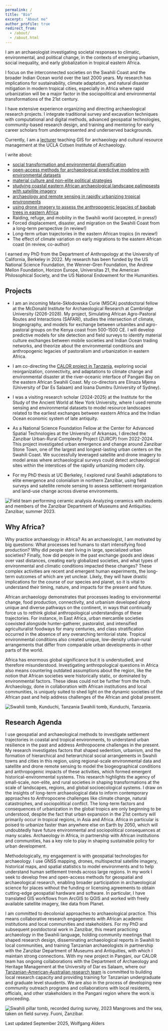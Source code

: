 ```yaml
---
permalink: /
title: "Bio"
excerpt: "About me"
author_profile: true
redirect_from: 
  - /about/
  - /about.html
---
```

I am an archaeologist investigating  societal responses to climatic, environmental, and political change, in the contexts of emerging urbanism, social inequality, and early globalization in tropical eastern Africa.

I focus on the interconnected societies on the Swahili Coast and the broader Indian Ocean world over the last 2000 years. My research has implications for sustainability, climate adaptation, and natural disaster mitigation in modern tropical cities, especially in Africa where rapid urbanization will be a major factor in the sociopolitical and environmental transformations of the 21st century.

I have extensive experience organizing and directing archaeological research projects. I integrate traditional survey and excavation techniques with computational and digital methods, advanced geospatial technologies, community-based research design, and training and mentoring for early career scholars from underrepresented and underserved backgrounds.

Currently, I am a [lecturer](https://ioa.ucla.edu/people/wolfgang-alders) teaching GIS for archaeology and cultural resource management at the UCLA Cotsen Institute of Archaeology.

I write about:
* [social transformation and environmental diversification](https://link.springer.com/article/10.1007/s10437-023-09523-y)
* [open-access methods for archaeological predictive modeling with environmental datasets](https://journal.caa-international.org/articles/10.5334/jcaa.107)
* [material culture and non-elite political strategies](https://www.sciencedirect.com/science/article/pii/S0278416523000697)
* [studying coastal eastern African archaeological landscape palimpsests with satellite imagery](https://link.springer.com/article/10.1007/s10816-024-09644-x)
* [archaeology and remote sensing in rapidly urbanizing tropical environments](https://www.tandfonline.com/doi/full/10.1080/00934690.2024.2402962)
* [using drone imagery to assess the anthropogenic legacies of baobab trees in eastern Africa](https://www.sciencedirect.com/science/article/pii/S0305440325001293)
* Raiding, refuge, and mobility in the Swahili world (accepted, in press!)
* Forced displacement, disaster, and migration on the Swahili Coast from a long-term perspective (in review!)
* Long-term urban trajectories in the eastern African tropics (in review!)
* The effect of climate variation on early migrations to the eastern African coast (in review, co-author)

I earned my PhD from the Department of Anthropology at the University of California, Berkeley in 2022. My research has been funded by the US National Science Foundation, the Wenner-Gren Foundation, the Andrew Mellon Foundation, Horizon Europe, Universitas 21, the American Philosophical Society, and the US National Endowment for the Humanities. 

## Projects
- I am an incoming Marie-Skłodowska Curie (MSCA) postdoctoral fellow at the McDonald Institute for Archaeological Research at Cambridge University (2026-2028). My project, Simulating African Agro-Pastoral Routes and Interactions (SAFARI), studies the intersection of climate, biogeography, and models for exchange between urbanites and agro-pastoral groups on the Kenya coast from 500-1500 CE. I will develop predictive models for site detection and field surveys to identify material culture exchanges between mobile societies and Indian Ocean trading networks, and theorize about the environmental conditions and anthropogenic legacies of pastoralism and urbanization in eastern Africa.

- I am co-directing the [CALOR project in Tanzania](https://www.calorarchaeology.com), exploring social reorganization, connectivity, and adaptations to climate change and environmental disaster at the river-oceanic interface of Pangani Bay on the eastern African Swahili Coast. My co-directors are Elinaza Mjema (University of Dar Es Salaam) and Ioana Dumitru (University of Sydney).

- I was a visiting research scholar (2024-2025) at the Institute for the Study of the Ancient World at New York University, where I used remote sensing and environmental datasets to model resource landscapes related to the earliest exchanges between eastern Africa and the Indian Ocean economic system of late antiquity.

- As a National Science Foundation Fellow at the Center for Advanced Spatial Technologies at the University of Arkansas, I directed the Zanzibar Urban-Rural Complexity Project (ZURCP) from 2022-2024. This project investigated urban emergence and change around Zanzibar Stone Town, one of the largest and longest-lasting urban centers on the Swahili Coast. We successfully leveraged satellite and drone imagery to model areas where archaeological surveys could detect archaeological sites within the interstices of the rapidly urbanizing modern city.

- For my PhD thesis at UC Berkeley, I explored rural Swahili adaptations to elite emergence and colonialism in northern Zanzibar, using field surveys and satellite remote sensing to assess settlement reorganization and land-use change across diverse environments.

![Field team performing ceramic analysis](DSC_7859.JPG)
Analyzing ceramics with students and members of the Zanzibar Department of Museums and Antiquities. Zanzibar, summer 2023.

## Why Africa?
Why practice archaeology in Africa? As an archaeologist, I am motivated by big questions: What processes led humans to start intensifying food production? Why did people start living in large, specialized urban societies? Finally, how did people in the past exchange goods and ideas over vast distances, creating early globalized societies, and what types of environmental and climatic conditions impacted these changes? These complex activities are recent and emergent human experiments, the long-term outcomes of which are yet unclear. Likely, they will have drastic implications for the course of our species and planet, so it is vital to understand their timing, nature, and impacts for the present and future.

African archaeology demonstrates that processes leading to environmental change, food production, connectivity, and urbanism developed along unique and diverse pathways on the continent, in ways that continually force us to rethink global anthropological understandings of these trajectories. For instance, in East Africa, urban mercantile societies coexisted alongside hunter-gatherer, pastoralist, and intensified agriculturalist foodways for many centuries, and class stratification occurred in the absence of any overarching territorial state. Tropical environmental conditions also created unique, low-density urban-rural arrangements that differ from comparable urban developments in other parts of the world.

Africa has enormous global significance but it is understudied, and therefore misunderstood. Investigating anthropological questions in Africa also means countering outdated assumptions about the region, like the notion that African societies were historically static, or dominated by environmental factors. These ideas could not be further from the truth. Archaeology, done in collaboration with African institutions and local communities, is uniquely suited to shed light on the dynamic societies of the African past and help address challenges of the African and global present.

![Swahili tomb, Kunduchi, Tanzania](DSC_0095.JPG)
Swahili tomb, Kunduchi, Tanzania.

## Research Agenda 
I use geospatial and archaeological methods to investigate settlement trajectories in coastal and tropical environments, to understand urban resilience in the past and address Anthropocene challenges in the present. My research investigates factors that shaped sedentism, urbanism, and the formation of hierarchical and heterarchical social arrangements in Swahili towns and cities in this region, using regional-scale environmental data and satellite and drone remote sensing to model the biogeographical conditions and anthropogenic impacts of these activities, which formed emergent historical-environmental systems. This research highlights the agency of small-scale, non-elite, and rural societies in shaping transformations at the scale of landscapes, regions, and global socioecological systems. I draw on the insights of long-term archaeological data to inform contemporary approaches to Anthropocene challenges like climate change, natural catastrophes, and sociopolitical conflict. The long-term factors and consequences of urbanization in the global tropics are only beginning to be understood, despite the fact that urban expansion in the 21st century will primarily occur in tropical regions, in Asia and Africa. Africa in particular is poised to urbanize faster than anywhere else on Earth by 2050, which will undoubtedly have future environmental and sociopolitical consequences at many scales. Archaeology in Africa, in partnership with African institutions and communities, has a key role to play in shaping sustainable policy for urban development.

Methodologically, my engagement is with geospatial technologies for archaeology. I use GNSS mapping, drones, multispectral satellite imagery, historical maps, and spatial statistics to model environments and to help understand human settlement trends across large regions. In my work I seek to develop free and open-access methods for geospatial and archaeological research, enabling broader participation in archaeological science for places without the funding or licensing agreements to obtain cutting-edge geospatial hardware and software. In particular, I have translated GIS workflows from ArcGIS to QGIS and worked with freely available satellite imagery, like data from Planet.

I am committed to decolonial approaches to archaeological practice. This means collaborative research engagements with African academic institutions and local communities and stakeholders. For my PhD and subsequent postdoctoral work in Zanzibar, this meant practicing archaeology in the Swahili language, holding community meetings that shaped research design, disseminating archaeological reports in Swahili to local communities, and training Tanzanian archaeologists in partnership with the Zanzibar Department of Museums and Antiquities, with which I maintain strong connections. With my new project in Pangani, our CALOR team has ongoing collaborations with the Department of Archaeology and Heritage Management at the University of Dar es Salaam, where our [Tanzanian-American-Australian research team](https://www.calorarchaeology.com/team-1) is committed to building local research capacity and providing training for Tanzanian undergraduate and graduate level stuudents. We are also in the process of developing new community outreach programs and collaborations with local residents, officials, and other stakeholders in the Pangani region where the work is proceeding.

![Swahili pillar tomb, recorded during survey, 2023](DSC_0156.JPG)
Mangroves and the sea, taken on field survey. Fuoni, Zanzibar.

Last updated September 2025, Wolfgang Alders










